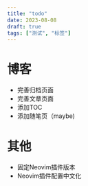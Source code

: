 ```yaml
---
title: "todo"
date: 2023-08-08
draft: true
tags: ["测试", "标签"]
---
```


# 博客

- 完善归档页面
- 完善文章页面
- 添加TOC
- 添加随笔页（maybe)

# 其他

- 固定Neovim插件版本
- Neovim插件配置中文化
